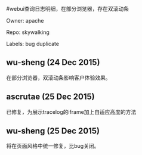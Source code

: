 #webui查询日志明细，在部分浏览器，存在双滚动条

Owner: apache

Repo: skywalking

Labels: bug duplicate 

## wu-sheng (24 Dec 2015)

在部分浏览器，双滚动条影响客户体验效果。


## ascrutae (25 Dec 2015)

已修复，为展示tracelog的iframe加上自适应高度的方法


## wu-sheng (25 Dec 2015)

将在页面风格中统一修复，比bug关闭。


